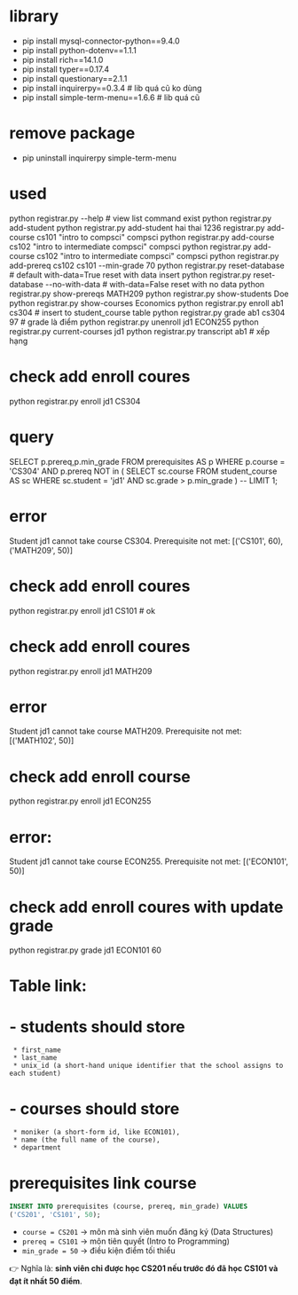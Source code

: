# library
* pip install mysql-connector-python==9.4.0
* pip install python-dotenv==1.1.1
* pip install rich==14.1.0
* pip install typer==0.17.4
* pip install questionary==2.1.1
* pip install inquirerpy==0.3.4 # lib quá cũ ko dùng 
* pip install simple-term-menu==1.6.6 # lib quá cũ

# remove package
* pip uninstall inquirerpy simple-term-menu

# used
python registrar.py --help # view list command exist
python registrar.py add-student
python registrar.py add-student hai thai 1236
registrar.py add-course cs101 "intro to compsci" compsci
python registrar.py add-course cs102 "intro to intermediate compsci" compsci
python registrar.py add-course cs102 "intro to intermediate compsci" compsci
python registrar.py add-prereq cs102 cs101 --min-grade 70
python registrar.py reset-database # default with-data=True reset with data insert
python registrar.py reset-database --no-with-data # with-data=False reset with no data
python registrar.py show-prereqs MATH209
python registrar.py show-students Doe
python registrar.py show-courses Economics
python registrar.py enroll ab1 cs304 # insert to student_course table
python registrar.py grade ab1 cs304 97 # grade là điểm
python registrar.py unenroll jd1 ECON255
python registrar.py current-courses jd1
python registrar.py transcript ab1 # xếp hạng
# check add enroll coures
python registrar.py enroll jd1 CS304 
# query
SELECT p.prereq,p.min_grade
                FROM prerequisites AS p
                WHERE p.course = 'CS304'
                AND p.prereq NOT in (
                    SELECT sc.course
                    FROM student_course AS sc
                    WHERE sc.student = 'jd1'
                        AND sc.grade > p.min_grade
                )
                -- LIMIT 1;
# error  
Student jd1 cannot take course CS304. Prerequisite not met: [('CS101', 60), ('MATH209', 50)]

# check add enroll coures
python registrar.py enroll jd1 CS101 # ok

# check add enroll coures
python registrar.py enroll jd1 MATH209
# error 
Student jd1 cannot take course MATH209. Prerequisite not met: [('MATH102', 50)]

# check add enroll course
python registrar.py enroll jd1 ECON255
# error:
Student jd1 cannot take course ECON255. Prerequisite not met: [('ECON101', 50)]

# check add enroll coures with update grade
python registrar.py grade jd1 ECON101 60

# Table link:

# - students should store
     * first_name
     * last_name
     * unix_id (a short-hand unique identifier that the school assigns to each student)

# - courses should store
     * moniker (a short-form id, like ECON101),
     * name (the full name of the course),
     * department

# prerequisites link course
```sql
INSERT INTO prerequisites (course, prereq, min_grade) VALUES
('CS201', 'CS101', 50);
```

* `course = CS201` → môn mà sinh viên muốn đăng ký (Data Structures)
* `prereq = CS101` → môn tiên quyết (Intro to Programming)
* `min_grade = 50` → điều kiện điểm tối thiểu

👉 Nghĩa là: **sinh viên chỉ được học CS201 nếu trước đó đã học CS101 và đạt ít nhất 50 điểm**.


